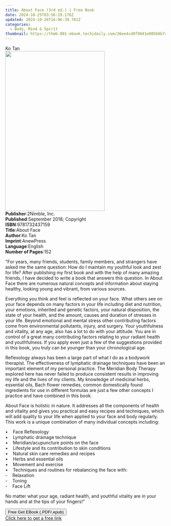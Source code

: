 ```yaml
---
title: About Face (3rd ed.) | Free Book
date: 2024-10-25T03:56:19.176Z
updated: 2024-10-26T16:06:39.781Z
categories:
  - Body, Mind & Spirit
thumbnail: https://thmb-001-ebook.techidaily.com/26ee4cd0f9841e00566b7a0417b85c815d7e415153859a0b4b684de26f41ca8d.jpg
---
```

<main id="book-container">
  <div class="flex flex-col">
    <div class="book-brief flex-1 py-6 px-4 sm:p-6 md:py-10 md:px-8">
      <!-- brief-->
      <div class="book-brief-main">Ko Tan</div>
    </div>
    <div
      class="book-meta-info flex-1 grid gap-4 col-start-1 col-end-3 row-start-1 sm:mb-6 sm:grid-cols-4 lg:gap-6 lg:col-start-2 lg:row-end-6 lg:row-span-6 lg:mb-0"
    >
      <div
        class="book-meta-info-left place-content-center mt-4 p-4 text-sm leading-6 col-start-2 col-span-2 dark:text-slate-400"
      >
        <img
          class="w-full h-500 object-cover rounded-lg sm:h-255 sm:col-span-2 lg:col-span-full"
          src="https://img-001-ebook.techidaily.com/2e8dc436ab5408afe4f38eba8d80f13d53f4edec25970b3f8599dfbcb3f9d6fb.jpg"
          alt=""
          width="312"
          height="500"
        />
      </div>
      <div
        class="book-meta-info-right mt-2 col-start-1 row-start-2 col-span-3 self-center"
      >
        <!-- meta data  -->
        <div class="flex flex-col px-4 md:px-8">
          <div class="flex-1">
            <strong>Publisher</strong>:<span class="px-2">2Nimble, Inc.</span>
          </div>
          <div class="flex-1">
            <strong>Published</strong>:<span class="px-2"
              >September 2018; Copyright</span
            >
          </div>
          <div class="flex-1">
            <strong>ISBN</strong>:<span class="px-2">9781732437159</span>
          </div>
          <div class="flex-1">
            <strong>Title</strong>:<span class="px-2">About Face</span>
          </div>
          <div class="flex-1">
            <strong>Author</strong>:<span class="px-2">Ko Tan</span>
          </div>
          <div class="flex-1">
            <strong>Imprint</strong>:<span class="px-2">AnewPress</span>
          </div>
          <div class="flex-1">
            <strong>Language</strong>:<span class="px-2">English</span>
          </div>
          <div class="flex-1">
            <strong>Number of Pages</strong>:<span class="px-2">152</span>
          </div>
        </div>
      </div>
    </div>
    <div class="book-description flex-1 py-6 px-4 sm:p-6 md:py-10 md:px-8">
      <div class="book-description-main">
        <div accordion-content="" id="description">
          <p>
            "For years, many friends, students, family members, and strangers
            have asked me the same question: How do I maintain my youthful look
            and zest for life? After publishing my first book and with the help
            of many amazing friends, I have decided to write a book that answers
            this question. In About Face there are numerous natural concepts and
            information about staying healthy, looking young and vibrant, from
            various sources.&nbsp;
          </p>
          <p>
            Everything you think and feel is reflected on your face. What others
            see on your face depends on many factors in your life including diet
            and nutrition, your emotions, inherited and genetic factors, your
            natural disposition, the state of your health, and the amount,
            causes and duration of stresses in your life. Beyond emotional and
            mental stress other contributing factors come from environmental
            pollutants, injury, and surgery. Your youthfulness and vitality, at
            any age, also has a lot to do with your attitude. You are in control
            of a great many contributing factors relating to your radiant health
            and youthfulness. If you apply even just a few of the suggestions
            provided in this book, you truly can be younger than your
            chronological age.&nbsp;
          </p>
          <p>
            Reflexology always has been a large part of what I do as a bodywork
            therapist. The effectiveness of lymphatic drainage techniques have
            been an important element of my personal practice. The Meridian Body
            Therapy explored here has never failed to produce consistent results
            in improving my life and the lives of my clients. My knowledge of
            medicinal herbs, essential oils, Bach flower remedies, common
            domestically found ingredients for use in different formulas are
            just a few other concepts I practice and have combined in this
            book.&nbsp;
          </p>
          <p>
            About Face is holistic in nature. It addresses all the components of
            health and vitality and gives you practical and easy recipes and
            techniques, which will add quality to your life when applied to your
            face and body regularly. This work is a unique combination of many
            individual concepts including:
          </p>
          <p>
            •&nbsp;&nbsp; &nbsp;Face Reflexology &nbsp;&nbsp; &nbsp;&nbsp;&nbsp;
            &nbsp;&nbsp;&nbsp; &nbsp;&nbsp;&nbsp; &nbsp;<br />•&nbsp;&nbsp;
            &nbsp;Lymphatic drainage technique&nbsp;&nbsp; &nbsp;&nbsp;&nbsp;
            &nbsp;&nbsp;&nbsp; &nbsp;&nbsp;&nbsp; &nbsp;<br />•&nbsp;&nbsp;
            &nbsp;Meridian/acupuncture points on the face&nbsp;&nbsp;
            &nbsp;&nbsp;&nbsp; &nbsp;<br />•&nbsp;&nbsp; &nbsp;Lifestyle and its
            contribution to skin conditions&nbsp;<br />•&nbsp;&nbsp;
            &nbsp;Natural skin care remedies and recipes<br />•&nbsp;&nbsp;
            &nbsp;Herbs and essential oils<br />•&nbsp;&nbsp; &nbsp;Movement and
            exercise<br />•&nbsp;&nbsp; &nbsp;Techniques and routines for
            rebalancing the face with:<br />-&nbsp;&nbsp; &nbsp;Relaxation<br />-&nbsp;&nbsp;
            &nbsp;Toning<br />-&nbsp;&nbsp; &nbsp;Face Lift
          </p>
          <p>
            No matter what your age, radiant health, and youthful vitality are
            in your hands and at the tips of your fingers!"
          </p>
        </div>
        <div class="accordion-fader"></div>
      </div>
    </div>
    <div class="book-excerpts flex-1 py-6 px-4 sm:p-6 md:py-10 md:px-8"></div>
    <div
      class="book-about-author flex-1 py-6 px-4 sm:p-6 md:py-10 md:px-8"
    ></div>
    <div class="book-free-get flex-1 py-6 px-4 sm:p-6 md:py-10 md:px-8">
      <button
        id="btn-free-get"
        class="bg-blue-500 hover:bg-blue-700 text-white font-bold py-2 px-4 rounded"
      >
        Free Get EBook (.PDF/.epub)
      </button>
      <div id="countdown-display" class="px-2 text-lg mt-2"></div>
      <a
        id="free-link"
        class="hidden bg-blue-500 hover:bg-blue-700 text-white font-bold py-2 px-4 rounded"
        href="https://www.ebooks.com/en-us/book/209864776/about-face/ko-tan/"
        target="_blank"
        >Click here to get a free link</a
      >
    </div>
    <script>
      let countdownTime = 0;
      let countdownInterval = null;
      document
        .getElementById('btn-free-get')
        .addEventListener('click', startCountdown);
      function startCountdown() {
        countdownTime = new Date().getTime() + 60000 * 3;
        countdownInterval = setInterval(updateCountdown, 1000);
        document.getElementById('btn-free-get').disabled = true;
        document
          .getElementById('btn-free-get')
          .classList.add('bg-gray-500', 'cursor-not-allowed');
      }
      function updateCountdown() {
        let currentTime = new Date().getTime();
        let timeLeft = countdownTime - currentTime;
        let secondsLeft = Math.floor(timeLeft / 1000);
        document.getElementById('countdown-display').innerHTML =
          `Remaining time: ${secondsLeft} seconds.`;
        if (secondsLeft <= 0) {
          clearInterval(countdownInterval);
          document.getElementById('btn-free-get').classList.add('hidden');
          document.getElementById('free-link').classList.remove('hidden');
          document.getElementById('countdown-display').innerHTML = '';
        }
      }
    </script>
  </div>
</main>

<ins class="adsbygoogle"
      style="display:block"
      data-ad-client="ca-pub-7571918770474297"
      data-ad-slot="8358498916"
      data-ad-format="auto"
      data-full-width-responsive="true"></ins>
    